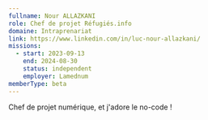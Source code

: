 ```yaml
---
fullname: Nour ALLAZKANI
role: Chef de projet Réfugiés.info
domaine: Intraprenariat
link: https://www.linkedin.com/in/luc-nour-allazkani/
missions:
  - start: 2023-09-13
    end: 2024-08-30
    status: independent
    employer: Lamednum
memberType: beta
---
```

Chef de projet numérique, et j'adore le no-code !